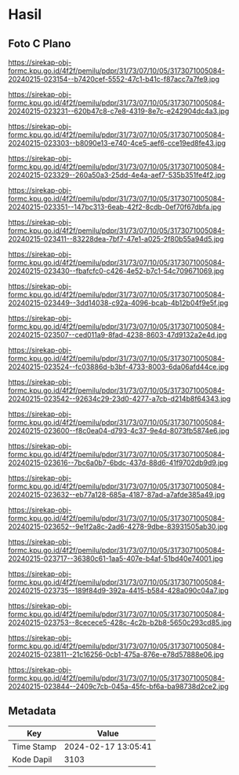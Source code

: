 # Hasil

## Foto C Plano

https://sirekap-obj-formc.kpu.go.id/4f2f/pemilu/pdpr/31/73/07/10/05/3173071005084-20240215-023154--b7420cef-5552-47c1-b41c-f87acc7a7fe9.jpg

https://sirekap-obj-formc.kpu.go.id/4f2f/pemilu/pdpr/31/73/07/10/05/3173071005084-20240215-023231--620b47c8-c7e8-4319-8e7c-e242904dc4a3.jpg

https://sirekap-obj-formc.kpu.go.id/4f2f/pemilu/pdpr/31/73/07/10/05/3173071005084-20240215-023303--b8090e13-e740-4ce5-aef6-cce19ed8fe43.jpg

https://sirekap-obj-formc.kpu.go.id/4f2f/pemilu/pdpr/31/73/07/10/05/3173071005084-20240215-023329--260a50a3-25dd-4e4a-aef7-535b351fe4f2.jpg

https://sirekap-obj-formc.kpu.go.id/4f2f/pemilu/pdpr/31/73/07/10/05/3173071005084-20240215-023351--147bc313-6eab-42f2-8cdb-0ef70f67dbfa.jpg

https://sirekap-obj-formc.kpu.go.id/4f2f/pemilu/pdpr/31/73/07/10/05/3173071005084-20240215-023411--83228dea-7bf7-47e1-a025-2f80b55a94d5.jpg

https://sirekap-obj-formc.kpu.go.id/4f2f/pemilu/pdpr/31/73/07/10/05/3173071005084-20240215-023430--fbafcfc0-c426-4e52-b7c1-54c709671069.jpg

https://sirekap-obj-formc.kpu.go.id/4f2f/pemilu/pdpr/31/73/07/10/05/3173071005084-20240215-023449--3dd14038-c92a-4096-bcab-4b12b04f9e5f.jpg

https://sirekap-obj-formc.kpu.go.id/4f2f/pemilu/pdpr/31/73/07/10/05/3173071005084-20240215-023507--ced011a9-8fad-4238-8603-47d9132a2e4d.jpg

https://sirekap-obj-formc.kpu.go.id/4f2f/pemilu/pdpr/31/73/07/10/05/3173071005084-20240215-023524--fc03886d-b3bf-4733-8003-6da06afd44ce.jpg

https://sirekap-obj-formc.kpu.go.id/4f2f/pemilu/pdpr/31/73/07/10/05/3173071005084-20240215-023542--92634c29-23d0-4277-a7cb-d214b8f64343.jpg

https://sirekap-obj-formc.kpu.go.id/4f2f/pemilu/pdpr/31/73/07/10/05/3173071005084-20240215-023600--f8c0ea04-d793-4c37-9e4d-8073fb5874e6.jpg

https://sirekap-obj-formc.kpu.go.id/4f2f/pemilu/pdpr/31/73/07/10/05/3173071005084-20240215-023616--7bc6a0b7-6bdc-437d-88d6-41f9702db9d9.jpg

https://sirekap-obj-formc.kpu.go.id/4f2f/pemilu/pdpr/31/73/07/10/05/3173071005084-20240215-023632--eb77a128-685a-4187-87ad-a7afde385a49.jpg

https://sirekap-obj-formc.kpu.go.id/4f2f/pemilu/pdpr/31/73/07/10/05/3173071005084-20240215-023652--9e1f2a8c-2ad6-4278-9dbe-83931505ab30.jpg

https://sirekap-obj-formc.kpu.go.id/4f2f/pemilu/pdpr/31/73/07/10/05/3173071005084-20240215-023717--36380c61-1aa5-407e-b4af-51bd40e74001.jpg

https://sirekap-obj-formc.kpu.go.id/4f2f/pemilu/pdpr/31/73/07/10/05/3173071005084-20240215-023735--189f84d9-392a-4415-b584-428a090c04a7.jpg

https://sirekap-obj-formc.kpu.go.id/4f2f/pemilu/pdpr/31/73/07/10/05/3173071005084-20240215-023753--8cecece5-428c-4c2b-b2b8-5650c293cd85.jpg

https://sirekap-obj-formc.kpu.go.id/4f2f/pemilu/pdpr/31/73/07/10/05/3173071005084-20240215-023811--21c16256-0cb1-475a-876e-e78d57888e06.jpg

https://sirekap-obj-formc.kpu.go.id/4f2f/pemilu/pdpr/31/73/07/10/05/3173071005084-20240215-023844--2409c7cb-045a-45fc-bf6a-ba98738d2ce2.jpg


## Metadata

| Key        | Value               |
| ---------- | ------------------- |
| Time Stamp | 2024-02-17 13:05:41 |
| Kode Dapil | 3103                |



